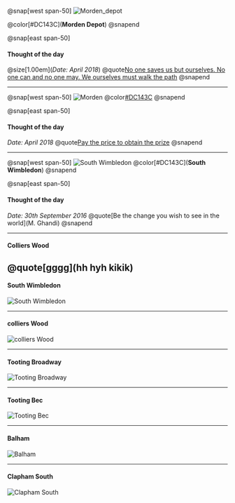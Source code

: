 

@snap[west span-50]
![Morden_depot](/assets/morden_depot.jpg)

@color[#DC143C](**Morden Depot**)
@snapend

@snap[east span-50]
#### Thought of the day
@size[1.00em](*Date:  April 2018*)
@quote[No one saves us but ourselves. No one can and no one may. We ourselves must walk the path](Buddha)
@snapend

---

@snap[west span-50]
![Morden](/assets/morden.jpg)
@color[#DC143C](**Morden**)
@snapend

@snap[east span-50]
#### Thought of the day
*Date:  April 2018*
@quote[Pay the price to obtain the prize](Anon)
@snapend

---

@snap[west span-50]
![South Wimbledon](/assets/south_wimbledon.jpg)
@color[#DC143C](**South Wimbledon**)
@snapend

@snap[east span-50]
#### Thought of the day
*Date:  30th September 2016*
@quote[Be the change you wish to see in the world](M. Ghandi)
@snapend

---

#### Colliers Wood

@quote[gggg](hh hyh kikik)
---

#### South Wimbledon
![South Wimbledon](/assets/south_wimbledon.jpg)

---

#### colliers Wood

![colliers Wood](/assets/colliers_wood.jpg)

---

#### Tooting Broadway

![Tooting Broadway](/assets/tooting_broadway.jpg)

---

#### Tooting Bec

![Tooting Bec](/assets/tooting_bec.jpg)

---

#### Balham

![Balham](/assets/balham.jpg)

---

#### Clapham South

![Clapham South](/assets/clapham_south.jpg)
